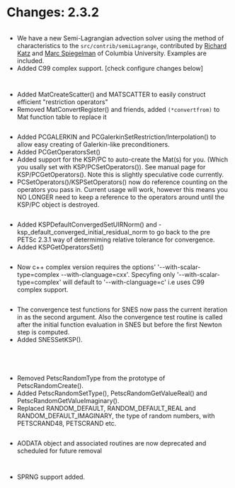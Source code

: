 # Changes: 2.3.2

```{rubric} General:
```

- We have a new Semi-Lagrangian advection solver using the method of
  characteristics to the `src/contrib/semiLagrange`, contributed
  by [Richard Katz](mailto:katz@ldeo.columbia.edu) and [Marc
  Spiegelman](mailto:mspieg@ldeo.columbia.edu) of Columbia
  University. Examples are included.
- Added C99 complex support. [check configure changes below]

```{rubric} Vec:
```

```{rubric} Mat:
```

- Added MatCreateScatter() and MATSCATTER to easily construct
  efficient "restriction operators"
- Removed MatConvertRegister() and friends, added `(*convertfrom)` to
  Mat function table to replace it

```{rubric} PC:
```

- Added PCGALERKIN and PCGalerkinSetRestriction/Interpolation() to
  allow easy creating of Galerkin-like preconditioners.
- Added PCGetOperatorsSet()
- Added support for the KSP/PC to auto-create the Mat(s) for you.
  (Which you usally set with KSP/PCSetOperators()). See manual page
  for KSP/PCGetOperators(). Note this is slightly speculative code
  currently.
- PCSetOperators()/KSPSetOperators() now do reference counting on
  the operators you pass in. Current usage will work, however this
  means you NO LONGER need to keep a reference to the operators
  around until the KSP/PC object is destroyed.

```{rubric} KSP:
```

- Added KSPDefaultConvergedSetUIRNorm() and
  -ksp_default_converged_initial_residual_norm to go back to the pre
  PETSc 2.3.1 way of determiming relative tolerance for convergence.
- Added KSPGetOperatorsSet()

```{rubric} config/configure.py:
```

- Now c++ complex version requires the options'
  '--with-scalar-type=complex --with-clanguage=cxx'. Specyfing only
  '--with-scalar-type=complex' will default to '--with-clanguage=c'
  i.e uses C99 complex support.

```{rubric} SNES:
```

- The convergence test functions for SNES now pass the current
  iteration in as the second argument. Also the convergence test
  routine is called after the initial function evaluation in SNES
  but before the first Newton step is computed.
- Added SNESSetKSP().

```{rubric} TS:
```

```{rubric} DA:
```

```{rubric} DMMG:
```

```{rubric} SYS:
```

- Removed PetscRandomType from the prototype of PetscRandomCreate().
- Added PetscRandomSetType(), PetscRandomGetValueReal() and
  PetscRandomGetValueImaginary().
- Replaced RANDOM_DEFAULT, RANDOM_DEFAULT_REAL and
  RANDOM_DEFAULT_IMAGINARY, the type of random numbers, with
  PETSCRAND48, PETSCRAND etc.

```{rubric} AO:
```

- AODATA object and associated routines are now deprecated and
  scheduled for future removal

```{rubric} Fortran:
```

```{rubric} ExternalPackages:
```

- SPRNG support added.
